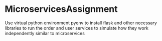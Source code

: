 # MicroservicesAssignment

Use virtual python environment pyenv to install flask and other necessary libraries to run the order and user services to
simulate how they work independently similar to microservices 
